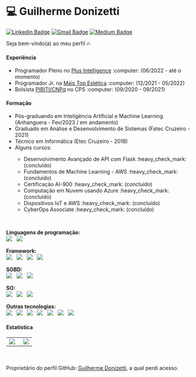 # :computer: Guilherme Donizetti
[![Linkedin Badge](https://img.shields.io/badge/-LinkedIn-blue?style=flat-square&logo=Linkedin&logoColor=white&link=https://br.linkedin.com/in/guilhermedonizetti-ads)](https://br.linkedin.com/in/guilhermedonizetti-ads)
[![Gmail Badge](https://img.shields.io/badge/Gmail-D14836?style=flat-square&logo=gmail&logoColor=white)](mailto:guilhermetecnologias@gmail.com)
[![Medium Badge](https://img.shields.io/badge/Medium-12100E?style=flat-square&logo=medium&logoColor=white)](http://guilhermedonizettiads.medium.com/)
<!-- [![Facebook Badge](https://img.shields.io/badge/Facebook-1877F2?style=flat-square&logo=facebook&logoColor=white)](https://www.facebook.com/guilhermedonizetti.sp) -->
<!-- [![Me Badge](https://img.shields.io/badge/website-000000?style=flat-square&or-the-badge&logo=About.me&logoColor=white)](https://guilhermedonizetti.herokuapp.com/) -->

Seja bem-vindo(a) ao meu perfil 🔥

#### Experiência
  <ul>
  <li>Programador Pleno no <a href="https://www.plusintelligence.com.br/" target="_blank">Plus Intelligence</a> :computer: (06/2022 - até o momento)</li>
  <li>Programador Jr. na <a href="https://www.autoestimamaistop.com/" target="_blank">Mais Top Estética</a> :computer: (12/2021 - 05/2022)</li>
  <li>Bolsista <a href="https://www.gov.br/cnpq/pt-br" target="_blank">PIBITI/CNPq</a> no CPS :computer: (09/2020 - 09/2021) </li>
  </ul>

#### Formação
  <ul>
  <li>Pós-graduando em Inteligência Artificial e Machine Learning (Anhanguera - Fev/2023 / em andamento)</li>
  <li>Graduado em Análise e Desenvolvimento de Sistemas (Fatec Cruzeiro - 2021)</li>
  <li>Técnico em Informática (Etec Cruzeiro - 2018)</li>
  <li>Alguns cursos:</li>
  <ul>
    <li>Desenvolvimento Avançado de API com Flask :heavy_check_mark: (concluído)</li>
    <li>Fundamentos de Machine Learning - AWS :heavy_check_mark: (concluído)</li>
    <li>Certificação AI-900 :heavy_check_mark: (concluído)</li>
    <li>Computação em Nuvem usando Azure :heavy_check_mark: (concluído)</li>
    <li>Dispositivos IoT e AWS :heavy_check_mark: (concluído)</li>
    <li>CyberOps Associate :heavy_check_mark: (concluído)</li>
  </ul>
  </ul>

<br>

<b>Linguagens de programação: </b><br>
<img src="https://img.shields.io/badge/Python-FFD43B?style=for-the-badge&logo=python&logoColor=darkgreen" /> &nbsp;
<img src="https://img.shields.io/badge/PHP-777BB4?style=for-the-badge&logo=php&logoColor=white" />

<b>Framework:</b><br>
<img src="https://img.shields.io/badge/Laravel-FF4500?style=for-the-badge&logo=laravel&logoColor=white" /> &nbsp;
<img src="https://img.shields.io/badge/symfony-4B0082.svg?style=for-the-badge&logo=symfony&logoColor=white"> &nbsp;
<img src="https://img.shields.io/badge/Flask-000000?style=for-the-badge&logo=flask&logoColor=white" /> &nbsp;
<img src="https://img.shields.io/badge/Streamlit-FF4B4B?style=for-the-badge&logo=Streamlit&logoColor=white" />

<b>SGBD:</b><br>
<img src="https://img.shields.io/badge/MySQL-363636?style=for-the-badge&logo=mysql&logoColor=white" /> &nbsp;
<img src="https://img.shields.io/badge/MongoDB-3CB371?style=for-the-badge&logo=MongoDB&logoColor=white" /> &nbsp;
<img src="https://img.shields.io/badge/InfluxDB-22ADF6?style=for-the-badge&logo=InfluxDB&logoColor=white" />

<b>SO:</b><br>
<img src="https://img.shields.io/badge/Linux_Mint-87CF3E?style=for-the-badge&logo=linux-mint&logoColor=white" /> &nbsp;
<img src="https://img.shields.io/badge/Kali_Linux-557C94?style=for-the-badge&logo=kali-linux&logoColor=white" /> &nbsp;
<img src="https://img.shields.io/badge/Windows-0078D6?style=for-the-badge&logo=windows&logoColor=white" />

<b>Outras tecnologias:</b><br>
<img src="https://img.shields.io/badge/Grafana-F2F4F9?style=for-the-badge&logo=grafana&logoColor=orange&labelColor=F2F4F9" /> &nbsp;
<img src="https://img.shields.io/badge/Postman-FF6C37?style=for-the-badge&logo=Postman&logoColor=white"/> &nbsp;
<img src="https://img.shields.io/badge/fastapi-109989?style=for-the-badge&logo=FASTAPI&logoColor=white"/> &nbsp;
<img src="https://img.shields.io/badge/GitHub-100000?style=for-the-badge&logo=github&logoColor=white" /> &nbsp;
<img src="https://img.shields.io/badge/Heroku-430098?style=for-the-badge&logo=heroku&logoColor=white" /> &nbsp;
<img src="https://img.shields.io/badge/HTML5-E34F26?style=for-the-badge&logo=html5&logoColor=white" /> &nbsp;
<img src="https://img.shields.io/badge/CSS3-1572B6?style=for-the-badge&logo=css3&logoColor=white" />

#### Estatística
<table>
  <tr>
    <td><img align="left" src="https://github-readme-stats.vercel.app/api?username=guilhermedonizetti&show_icons=true&theme=merko"></td>
    <td><img align="right" src="https://github-readme-stats.vercel.app/api/top-langs/?username=guilhermedonizetti&langs_count=4&hide=javascript,css,scss&theme=dark" /></td>
  </tr>
</table>
<br><br>
Proprietário do perfil GitHub: <a href="https://github.com/guilhermedonizetti/">Guilherme Donizetti</a>, a qual perdi acesso.</br>
